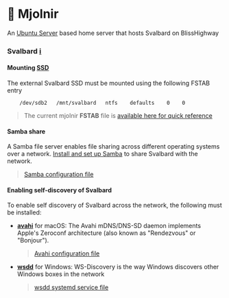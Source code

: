 # 🔨 Mjolnir
An [Ubuntu Server](https://ubuntu.com/download/server) based home server that hosts Svalbard on BlissHighway

### Svalbard [ℹ️](https://en.wikipedia.org/wiki/Svalbard_Global_Seed_Vault)

#### Mounting [SSD](https://en.wikipedia.org/wiki/Solid-state_drive)

The external Svalbard SSD  must be mounted using the following FSTAB entry  

```
    /dev/sdb2	/mnt/svalbard 	ntfs	defaults    0    0
```

> The current mjolnir **FSTAB** file is [available here for quick reference](./etc/fstab)

#### Samba share

A Samba file server enables file sharing across different operating systems over a network. [Install and set up Samba](https://ubuntu.com/tutorials/install-and-configure-samba#1-overview) to share Svalbard with the network.

> [Samba configuration file](./etc/samba/smb.conf)

#### Enabling self-discovery of Svalbard

To enable self discovery of Svalbard across the network, the following must be installed:

- [**avahi**](https://github.com/avahi/avahi) for macOS: The Avahi mDNS/DNS-SD daemon implements Apple's Zeroconf architecture (also known as "Rendezvous" or "Bonjour"). 
    > [Avahi configuration file](./etc/avahi/avahi-daemon.conf)

- [**wsdd**](https://github.com/christgau/wsdd) for Windows: WS-Discovery is the way Windows discovers other Windows boxes in the network
    > [wsdd systemd service file](./etc/systemd/system/wsdd.service)
